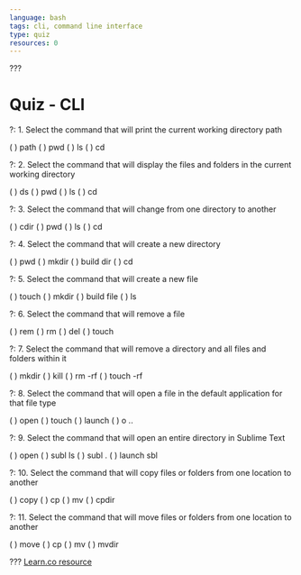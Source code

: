 ```yaml
---
language: bash
tags: cli, command line interface
type: quiz
resources: 0
---
```


???

# Quiz - CLI

?: 1. Select the command that will print the current working directory path

( ) path
( ) pwd
( ) ls
( ) cd

?: 2. Select the command that will display the files and folders in the current working directory

( ) ds
( ) pwd
( ) ls
( ) cd

?: 3. Select the command that will change from one directory to another

( ) cdir
( ) pwd
( ) ls
( ) cd

?: 4. Select the command that will create a new directory

( ) pwd
( ) mkdir
( ) build dir
( ) cd

?: 5. Select the command that will create a new file

( ) touch
( ) mkdir
( ) build file
( ) ls

?: 6. Select the command that will remove a file

( ) rem
( ) rm
( ) del
( ) touch

?: 7. Select the command that will remove a directory and all files and folders within it

( ) mkdir
( ) kill
( ) rm -rf
( ) touch -rf

?: 8. Select the command that will open a file in the default application for that file type

( ) open
( ) touch
( ) launch
( ) o ..

?: 9. Select the command that will open an entire directory in Sublime Text

( ) open
( ) subl ls
( ) subl .
( ) launch sbl

?: 10. Select the command that will copy files or folders from one location to another

( ) copy
( ) cp
( ) mv
( ) cpdir

?: 11. Select the command that will move files or folders from one location to another

( ) move
( ) cp
( ) mv
( ) mvdir

???
<a href='https://learn.co/lessons/grover-cli' data-visibility='hidden'>Learn.co resource</a>
